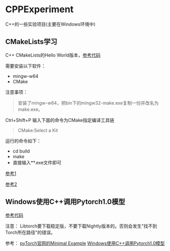 # CPPExperiment
C++的一些实验项目(主要在Windows环境中)

## CMakeLists学习
C++ CMakeLists的Hello World版本，[参考代码](learn-cmake/HelloWorld/CMakeLists.txt)

需要安装以下软件：
- mingw-w64
- CMake

注意事项：
> 安装了mingw-w64，把bin下的mingw32-make.exe复制一份并改名为make.exe。



Ctrl+Shift+P 输入下面的命令为CMake指定编译工具链
> CMake:Select a Kit

运行的命令如下：
- cd build
- make
- 直接输入**.exe文件即可

[参考1](https://blog.csdn.net/qq_39942341/article/details/98964620)

[参考2](https://blog.csdn.net/MakerCloud/article/details/93545513)

## Windows使用C++调用Pytorch1.0模型

[参考代码](example-app/CMakeLists.txt)

注意：
Libtorch要下载稳定版，不要下载Nightly版本的。否则会发生"找不到Torch所在路径"的错误。


参考：
[pyTorch官网的Minimal Example](https://pytorch.org/cppdocs/installing.html)
[Windows使用C++调用Pytorch1.0模型](https://zhuanlan.zhihu.com/p/52806730)
